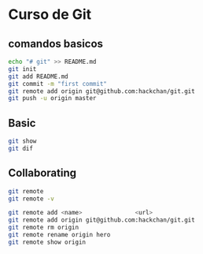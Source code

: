 # Curso de Git

## comandos basicos

```bash
echo "# git" >> README.md
git init
git add README.md
git commit -m "first commit"
git remote add origin git@github.com:hackchan/git.git
git push -u origin master
```

## Basic

```bash
git show
git dif
```

## Collaborating

```bash
git remote
git remote -v

git remote add <name>               <url>
git remote add origin git@github.com:hackchan/git.git
git remote rm origin
git remote rename origin hero
git remote show origin
```
